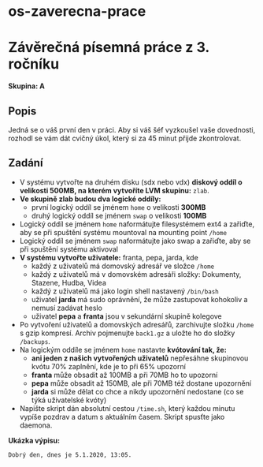 # os-zaverecna-prace


# Závěrečná písemná práce z 3. ročníku

**Skupina: A**

## Popis

Jedná se o váš první den v práci. Aby si váš šéf vyzkoušel vaše dovednosti, rozhodl se vám dát cvičný úkol, který si za 45 minut přijde zkontrolovat.

## Zadání

- V systému vytvořte na druhém disku (sdx nebo vdx) **diskový oddíl o velikosti 500MB, na kterém vytvoříte LVM skupinu:** `zlab`.
- **Ve skupině zlab budou dva logické oddíly:**
    - první logický oddíl se jménem `home` o velikosti  **300MB**
    - druhý logický oddíl se jménem `swap` o velikosti **100MB**
- Logický oddíl se jménem `home` naformátujte filesystémem ext4 a zařiďte, aby se při spuštění systému mountoval na mounting point `/home`
- Logický oddíl se jménem `swap` naformátujte jako swap a zařiďte, aby se při spuštění systému aktivoval
- **V systému vytvořte uživatele:** franta, pepa, jarda, kde
    - každý z uživatelů má domovský adresář ve složce `/home`
    - každý z uživatelů má v domovském adresáři složky: Dokumenty, Stazene, Hudba, Videa
    - každý z uživatelů má jako login shell nastavený `/bin/bash`
    - uživatel **jarda** má sudo oprávnění, že může zastupovat kohokoliv a nemusí zadávat heslo
    - uživatel **pepa** a **franta** jsou v sekundární skupině kolegove
- Po vytvoření uživatelů a domovských adresářů, zarchivujte složku `/home` s gzip kompresí. Archiv pojmenujte `back1.gz` a uložte ho do složky `/backups`.
- Na logickým oddíle se jménem `home` nastavte **kvótování tak, že:**
    - **ani jeden z našich vytvořených uživatelů** nepřesáhne skupinovou kvótu 70% zaplnění, kde je to při 65% upozorní
    - **franta** může obsadit až 100MB a při 70MB ho to upozorní
    - **pepa** může obsadit až 150MB, ale při 70MB též dostane upozornění
    - **jarda** si může dělat co chce a nikdy upozornění nedostane (co se týká uživatelské kvóty)
- Napište skript dán absolutní cestou `/time.sh`, který každou minutu vypíše pozdrav a datum s aktuálním časem. Skript spusťte jako daemona.

**Ukázka výpisu:**

```bash
Dobrý den, dnes je 5.1.2020, 13:05.
```
